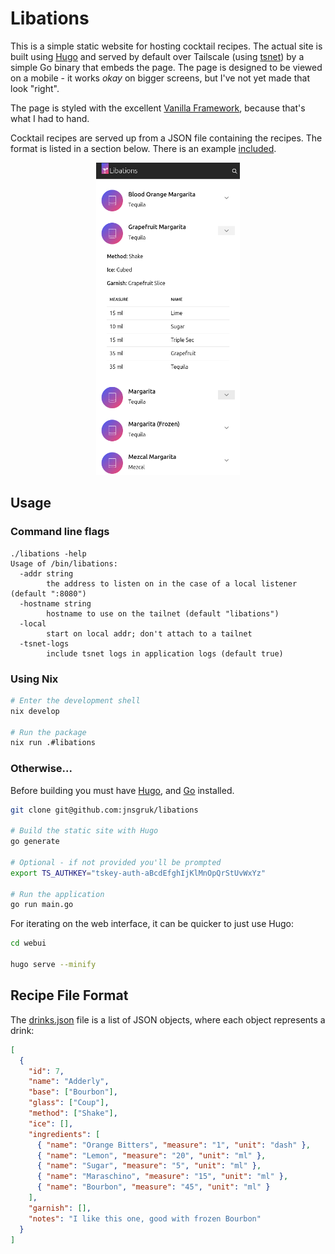 # Libations

This is a simple static website for hosting cocktail recipes. The actual site is built using [Hugo]
and served by default over Tailscale (using [tsnet]) by a simple Go binary that embeds the page.
The page is designed to be viewed on a mobile - it works _okay_ on bigger screens, but I've not yet
made that look "right".

The page is styled with the excellent [Vanilla Framework], because that's what I had to hand.

Cocktail recipes are served up from a JSON file containing the recipes. The format is listed in a
section below. There is an example [included](./webui/data/drinks.json).

<p align="center">
<img src=".github/screenshot.png" alt="screenshot of libations" style="max-height:500px"/>
</p>

## Usage

### Command line flags

```
./libations -help
Usage of /bin/libations:
  -addr string
        the address to listen on in the case of a local listener (default ":8080")
  -hostname string
        hostname to use on the tailnet (default "libations")
  -local
        start on local addr; don't attach to a tailnet
  -tsnet-logs
        include tsnet logs in application logs (default true)
```

### Using Nix

```bash
# Enter the development shell
nix develop

# Run the package
nix run .#libations
```

### Otherwise...

Before building you must have [Hugo], and [Go] installed.

```bash
git clone git@github.com:jnsgruk/libations

# Build the static site with Hugo
go generate

# Optional - if not provided you'll be prompted
export TS_AUTHKEY="tskey-auth-aBcdEfghIjKlMnOpQrStUvWxYz"

# Run the application
go run main.go
```

For iterating on the web interface, it can be quicker to just use Hugo:

```bash
cd webui

hugo serve --minify
```

## Recipe File Format

The [drinks.json](./webui/data/drinks.json) file is a list of JSON objects, where each object
represents a drink:

```json
[
  {
    "id": 7,
    "name": "Adderly",
    "base": ["Bourbon"],
    "glass": ["Coup"],
    "method": ["Shake"],
    "ice": [],
    "ingredients": [
      { "name": "Orange Bitters", "measure": "1", "unit": "dash" },
      { "name": "Lemon", "measure": "20", "unit": "ml" },
      { "name": "Sugar", "measure": "5", "unit": "ml" },
      { "name": "Maraschino", "measure": "15", "unit": "ml" },
      { "name": "Bourbon", "measure": "45", "unit": "ml" }
    ],
    "garnish": [],
    "notes": "I like this one, good with frozen Bourbon"
  }
]
```

[Hugo]: https://gohugo.io
[Go]: https://go.dev/
[tsnet]: https://tailscale.com/kb/1244/tsnet/
[Vanilla Framework]: https://vanillaframework.io
[Canonical]: https://canonical.com
